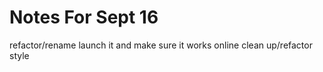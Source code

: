 # Notes For Sept 16





refactor/rename
launch it and make sure it works online
clean up/refactor
style